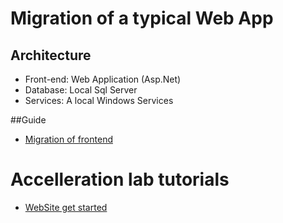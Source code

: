 
# Migration of a typical Web App #

## Architecture ##
	
- Front-end: Web Application (Asp.Net)
- Database: Local Sql Server
- Services: A local Windows Services



##Guide
- [Migration of frontend](2TWebsites)




# Accelleration lab tutorials
- [WebSite get started](http://azure.microsoft.com/it-it/documentation/articles/web-sites-dotnet-get-started/)